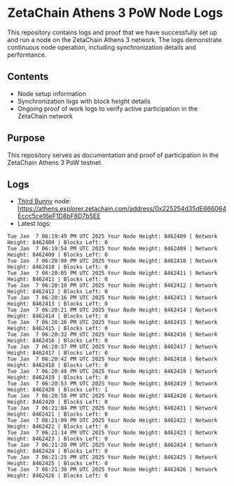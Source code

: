 # ZetaChain Athens 3 PoW Node Logs
This repository contains logs and proof that we have successfully set up and run a node on the ZetaChain Athens 3 network. The logs demonstrate continuous node operation, including synchronization details and performance.

## Contents
- Node setup information
- Synchronization logs with block height details
- Ongoing proof of work logs to verify active participation in the ZetaChain network

## Purpose
This repository serves as documentation and proof of participation in the ZetaChain Athens 3 PoW testnet.

## Logs

- [Third Bunny](https://thirdbunny.xyz/) node: https://athens.explorer.zetachain.com/address/0x225254d35dE666064Eccc5ce16eF1D8bF8D7b5EE
- Latest logs:
```
Tue Jan  7 06:19:49 PM UTC 2025 Your Node Height: 8462409 | Network Height: 8462409 | Blocks Left: 0
Tue Jan  7 06:19:54 PM UTC 2025 Your Node Height: 8462409 | Network Height: 8462409 | Blocks Left: 0
Tue Jan  7 06:20:00 PM UTC 2025 Your Node Height: 8462410 | Network Height: 8462410 | Blocks Left: 0
Tue Jan  7 06:20:05 PM UTC 2025 Your Node Height: 8462411 | Network Height: 8462411 | Blocks Left: 0
Tue Jan  7 06:20:10 PM UTC 2025 Your Node Height: 8462412 | Network Height: 8462412 | Blocks Left: 0
Tue Jan  7 06:20:16 PM UTC 2025 Your Node Height: 8462413 | Network Height: 8462413 | Blocks Left: 0
Tue Jan  7 06:20:21 PM UTC 2025 Your Node Height: 8462414 | Network Height: 8462414 | Blocks Left: 0
Tue Jan  7 06:20:26 PM UTC 2025 Your Node Height: 8462415 | Network Height: 8462415 | Blocks Left: 0
Tue Jan  7 06:20:32 PM UTC 2025 Your Node Height: 8462416 | Network Height: 8462416 | Blocks Left: 0
Tue Jan  7 06:20:37 PM UTC 2025 Your Node Height: 8462417 | Network Height: 8462417 | Blocks Left: 0
Tue Jan  7 06:20:42 PM UTC 2025 Your Node Height: 8462418 | Network Height: 8462418 | Blocks Left: 0
Tue Jan  7 06:20:48 PM UTC 2025 Your Node Height: 8462419 | Network Height: 8462419 | Blocks Left: 0
Tue Jan  7 06:20:53 PM UTC 2025 Your Node Height: 8462419 | Network Height: 8462420 | Blocks Left: 1
Tue Jan  7 06:20:58 PM UTC 2025 Your Node Height: 8462420 | Network Height: 8462420 | Blocks Left: 0
Tue Jan  7 06:21:04 PM UTC 2025 Your Node Height: 8462421 | Network Height: 8462421 | Blocks Left: 0
Tue Jan  7 06:21:09 PM UTC 2025 Your Node Height: 8462422 | Network Height: 8462422 | Blocks Left: 0
Tue Jan  7 06:21:14 PM UTC 2025 Your Node Height: 8462423 | Network Height: 8462423 | Blocks Left: 0
Tue Jan  7 06:21:20 PM UTC 2025 Your Node Height: 8462424 | Network Height: 8462424 | Blocks Left: 0
Tue Jan  7 06:21:25 PM UTC 2025 Your Node Height: 8462425 | Network Height: 8462425 | Blocks Left: 0
Tue Jan  7 06:21:30 PM UTC 2025 Your Node Height: 8462426 | Network Height: 8462426 | Blocks Left: 0
```
